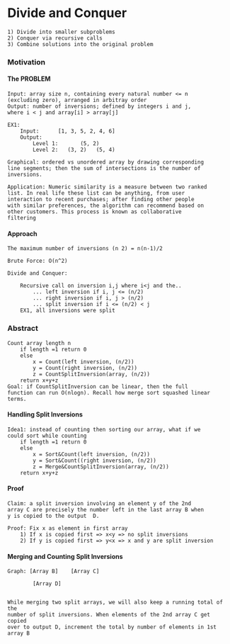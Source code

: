 # Divide and Conquer
	1) Divide into smaller subproblems
	2) Conquer via recursive calls
	3) Combine solutions into the original problem
### Motivation
#### The PROBLEM

	Input: array size n, containing every natural number <= n 
	(excluding zero), arranged in arbitray order
	Output: number of inversions; defined by integers i and j, 
	where i < j and array[i] > array[j]

	EX1:
		Input:		[1, 3, 5, 2, 4, 6]
		Output:
			Level 1:       (5, 2) 
			Level 2:   (3, 2)   (5, 4)

	Graphical: ordered vs unordered array by drawing corresponding 
	line segments; then the sum of intersections is the number of 
	inversions.

	Application: Numeric similarity is a measure between two ranked 
	list. In real life these list can be anything, from user 
	interaction to recent purchases; after finding other people 
	with similar preferences, the algorithm can recommend based on 
	other customers. This process is known as collaborative 
	filtering
		
	
#### Approach
	The maximum number of inversions (n 2) = n(n-1)/2

	Brute Force: O(n^2)

	Divide and Conquer:
		
		Recursive call on inversion i,j where i<j and the..
			... left inversion if i, j <= (n/2)
			... right inversion if i, j > (n/2)
			... split inversion if i <= (n/2) < j
		EX1, all inversions were split

### Abstract
	Count array length n
		if length =1 return 0
		else
			x = Count(left inversion, (n/2))
			y = Count(right inversion, (n/2))
			z = CountSplitInversion(array, (n/2))
		return x+y+z
	Goal: if CountSplitInversion can be linear, then the full 
	function can run O(nlogn). Recall how merge sort squashed linear
	terms. 

#### Handling Split Inversions
	Idea1: instead of counting then sorting our array, what if we 
	could sort while counting 
		if length =1 return 0
		else
			x = Sort&Count(left inversion, (n/2))
			y = Sort&Count((right inversion, (n/2))
			z = Merge&CountSplitInversion(array, (n/2))
		return x+y+z

#### Proof
	Claim: a split inversion involving an element y of the 2nd 
	array C are precisely the number left in the last array B when 
	y is copied to the output  D.

	Proof: Fix x as element in first array
		1) If x is copied first => x<y => no split inversions
		2) If y is copied first => y<x => x and y are split inversion

#### Merging and Counting Split Inversions

	Graph: [Array B]	[Array C]

			[Array D]


	While merging two split arrays, we will also keep a running total of the
	number of split inversions. When elements of the 2nd array C get copied 
	over to output D, increment the total by number of elements in 1st 
	array B 
